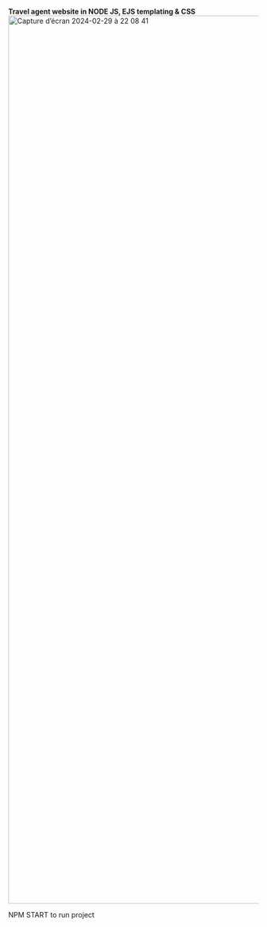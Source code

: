 **Travel agent website in NODE JS, EJS templating & CSS**
<img width="1787" alt="Capture d’écran 2024-02-29 à 22 08 41" src="https://github.com/alain17-web/japan_node/assets/60004408/f32c9984-cea4-4246-970a-6ac1fc04d01d">


NPM START to run project
